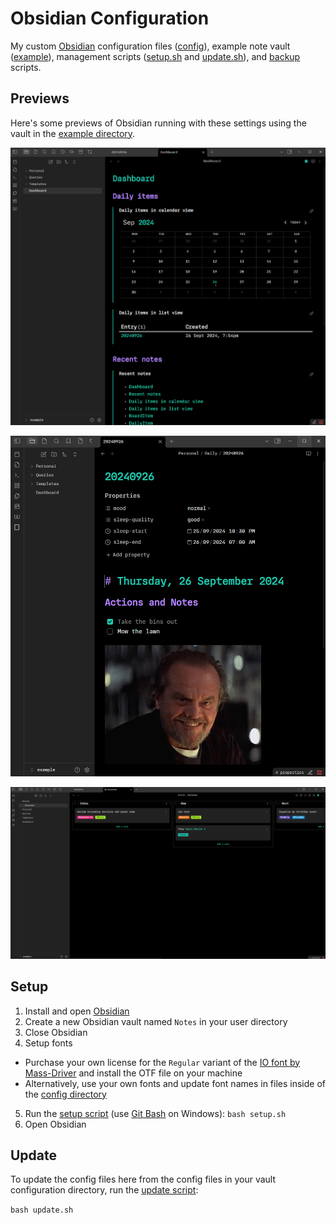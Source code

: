 # Obsidian Configuration

My custom [Obsidian](https://obsidian.md/) configuration files ([config](config/)), example note vault ([example](example/)), management scripts ([setup.sh](setup.sh) and [update.sh](update.sh)), and [backup](backup/) scripts.

## Previews

Here's some previews of Obsidian running with these settings using the vault in the [example directory](example).

![Screenshot one](docs/screenshot1.png)

![Screenshot two](docs/screenshot2.png)

![Screenshot three](docs/screenshot3.png)

## Setup

1. Install and open [Obsidian](https://obsidian.md/)
2. Create a new Obsidian vault named `Notes` in your user directory
3. Close Obsidian
4. Setup fonts

- Purchase your own license for the `Regular` variant of the [IO font by Mass-Driver](https://io.mass-driver.com/) and install the OTF file on your machine
- Alternatively, use your own fonts and update font names in files inside of the [config directory](config/)

5. Run the [setup script](setup.sh) (use [Git Bash](https://git-scm.com/downloads) on Windows): `bash setup.sh`
6. Open Obsidian

## Update

To update the config files here from the config files in your vault configuration directory, run the [update script](update.sh):

`bash update.sh`